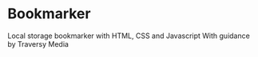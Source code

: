 # Bookmarker
Local storage bookmarker with HTML, CSS and Javascript
With guidance by Traversy Media
